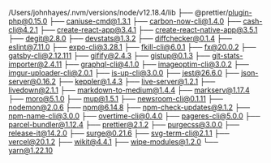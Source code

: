 /Users/johnhayes/.nvm/versions/node/v12.18.4/lib
├── @prettier/plugin-php@0.15.0
├── caniuse-cmd@1.3.1
├── carbon-now-cli@1.4.0
├── cash-cli@4.2.1
├── create-react-app@3.4.1
├── create-react-native-app@3.5.1
├── degit@2.8.0
├── devstats@1.3.2
├── diffchecker@0.1.4
├── eslint@7.11.0
├── expo-cli@3.28.1
├── fkill-cli@6.0.1
├── fx@20.0.2
├── gatsby-cli@2.12.111
├── gifify@2.4.3
├── gistup@0.1.3
├── git-stats-importer@2.4.11
├── graphql-cli@4.1.0
├── imageoptim-cli@3.0.2
├── imgur-uploader-cli@2.0.1
├── is-up-cli@3.0.0
├── jest@26.6.0
├── json-server@0.16.2
├── keppler@1.4.3
├── live-server@1.2.1
├── livedown@2.1.1
├── markdown-to-medium@1.4.4
├── markserv@1.17.4
├── moro@5.1.0
├── mup@1.5.1
├── newsroom-cli@0.1.11
├── nodemon@2.0.6
├── npm@6.14.8
├── npm-check-updates@9.1.2
├── npm-name-cli@3.0.0
├── overtime-cli@0.4.0
├── pageres-cli@5.0.0
├── parcel-bundler@1.12.4
├── prettier@2.1.2
├── purgecss@3.0.0
├── release-it@14.2.0
├── surge@0.21.6
├── svg-term-cli@2.1.1
├── vercel@20.1.2
├── wikit@4.4.1
├── wipe-modules@1.2.0
└── yarn@1.22.10


